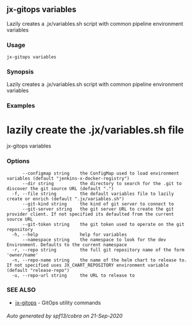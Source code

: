 ## jx-gitops variables

Lazily creates a .jx/variables.sh script with common pipeline environment variables

### Usage

```
jx-gitops variables
```

### Synopsis

Lazily creates a .jx/variables.sh script with common pipeline environment variables

### Examples

  # lazily create the .jx/variables.sh file
  jx-gitops variables

### Options

```
      --configmap string    the ConfigMap used to load environment variables (default "jenkins-x-docker-registry")
      --dir string          the directory to search for the .git to discover the git source URL (default ".")
  -f, --file string         the default variables file to lazily create or enrich (default ".jx/variables.sh")
      --git-kind string     the kind of git server to connect to
      --git-server string   the git server URL to create the git provider client. If not specified its defaulted from the current source URL
      --git-token string    the git token used to operate on the git repository
  -h, --help                help for variables
      --namespace string    the namespace to look for the dev Environment. Defaults to the current namespace
  -r, --repo string         the full git repository name of the form 'owner/name'
  -n, --repo-name string    the name of the helm chart to release to. If not specified uses JX_CHART_REPOSITORY environment variable (default "release-repo")
  -u, --repo-url string     the URL to release to
```

### SEE ALSO

* [jx-gitops](jx-gitops.md)	 - GitOps utility commands

###### Auto generated by spf13/cobra on 21-Sep-2020
